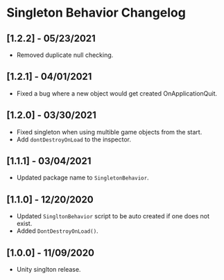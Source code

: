 # Singleton Behavior Changelog

## [1.2.2] - 05/23/2021
- Removed duplicate null checking.

## [1.2.1] - 04/01/2021
- Fixed a bug where a new object would get created OnApplicationQuit.

## [1.2.0] - 03/30/2021
- Fixed singleton when using multible game objects from the start.
- Add `dontDestroyOnLoad` to the inspector.

## [1.1.1] - 03/04/2021
- Updated package name to `SingletonBehavior`.

## [1.1.0] - 12/20/2020
- Updated `SingltonBehavior` script to be auto created if one does not exist.
- Added `DontDestroyOnLoad()`.

## [1.0.0] - 11/09/2020
- Unity singlton release.
